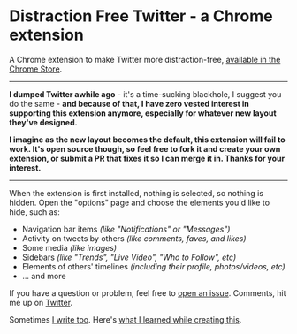 # Distraction Free Twitter - a Chrome extension

A Chrome extension to make Twitter more distraction-free, [available in the Chrome Store](https://chrome.google.com/webstore/detail/twitter-distraction-remov/aflapchiclhldkgbbahbdionenmhkoed).

---

**I dumped Twitter awhile ago** - it's a time-sucking blackhole, I suggest you do the same - **and because of that, I have zero vested interest in supporting this extension anymore, especially for whatever new layout they've designed.**

**I imagine as the new layout becomes the default, this extension will fail to work. It's open source though, so feel free to fork it and create your own extension, or submit a PR that fixes it so I can merge it in. Thanks for your interest.**

---

When the extension is first installed, nothing is selected, so nothing is hidden. Open the "options" page and choose the elements you'd like to hide, such as:

- Navigation bar items _(like "Notifications" or "Messages")_
- Activity on tweets by others _(like comments, faves, and likes)_
- Some media _(like images)_
- Sidebars _(like "Trends", "Live Video", "Who to Follow", etc)_
- Elements of others' timelines _(including their profile, photos/videos, etc)_
- ... and more

If you have a question or problem, feel free to [open an issue](https://github.com/grantwinney/distraction-free-twitter-chrome-extension/issues). Comments, hit me up on [Twitter](https://twitter.com/GrantWinney).

Sometimes [I write too](https://grantwinney.com/). Here's [what I learned while creating this](https://grantwinney.com/sick-of-the-noise-on-twitter-wrote-a-chrome-extension/).
